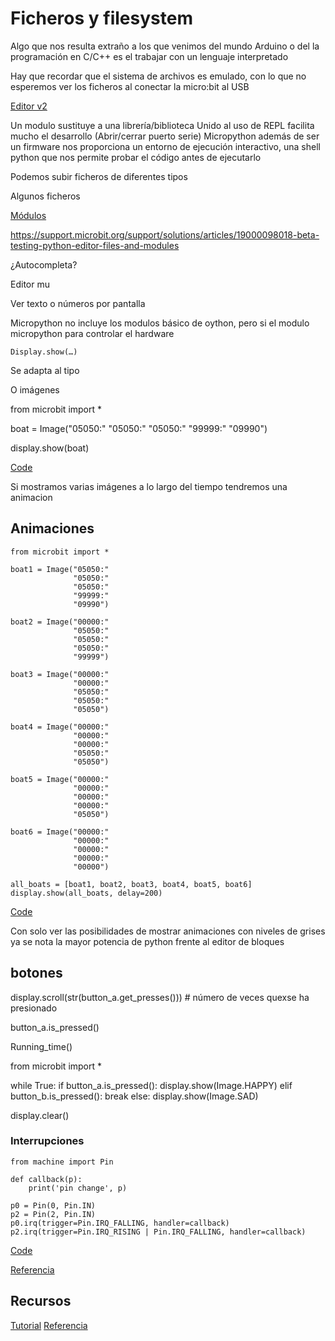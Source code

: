 # Ficheros y filesystem

Algo que nos resulta extraño a los que venimos del mundo Arduino o del la programación en C/C++ es el trabajar con un lenguaje interpretado

Hay que recordar que el sistema de archivos es emulado, con lo que no esperemos ver los ficheros al conectar la micro:bit al USB

[Editor v2](https://support.microbit.org/support/solutions/articles/19000102970-python-editor-version-2-update)


Un modulo sustituye a una librería/biblioteca
Unido al uso de REPL facilita mucho el desarrollo (Abrir/cerrar puerto serie)
Micropython además de ser un firmware nos proporciona un entorno de ejecución interactivo,  una shell python que nos permite probar el código antes de ejecutarlo

[](./images/Editorv2Ficheros.jpg)

Podemos subir ficheros de diferentes tipos

Algunos ficheros


[Módulos](https://support.microbit.org/support/solutions/articles/19000098018-beta-testing-python-editor-files-and-modules)

https://support.microbit.org/support/solutions/articles/19000098018-beta-testing-python-editor-files-and-modules

¿Autocompleta?

Editor mu

Ver texto o números por pantalla

Micropython no  incluye los modulos básico de oython, pero si el modulo micropython para controlar el hardware

    Display.show(…)

Se adapta al tipo

O imágenes

from microbit import *

boat = Image("05050:"
             "05050:"
             "05050:"
             "99999:"
             "09990")

display.show(boat)

[Code](./codigo/gray_image.py)

Si mostramos varias imágenes a lo largo del tiempo tendremos una animacion

## Animaciones

	from microbit import *
	
	boat1 = Image("05050:"
	              "05050:"
	              "05050:"
	              "99999:"
	              "09990")
	
	boat2 = Image("00000:"
	              "05050:"
	              "05050:"
	              "05050:"
	              "99999")
	
	boat3 = Image("00000:"
	              "00000:"
	              "05050:"
	              "05050:"
	              "05050")
	
	boat4 = Image("00000:"
	              "00000:"
	              "00000:"
	              "05050:"
	              "05050")
	
	boat5 = Image("00000:"
	              "00000:"
	              "00000:"
	              "00000:"
	              "05050")
	
	boat6 = Image("00000:"
	              "00000:"
	              "00000:"
	              "00000:"
	              "00000")
	
	all_boats = [boat1, boat2, boat3, boat4, boat5, boat6]
	display.show(all_boats, delay=200)


[Code](./codigo/image_anim.py)

Con solo ver las posibilidades de mostrar animaciones con niveles de grises ya  se nota la mayor potencia de python frente al editor de bloques 

## botones


display.scroll(str(button_a.get_presses())) # número de veces quexse ha presionado

button_a.is_pressed()

Running_time()




from microbit import *

while True:
    if button_a.is_pressed():
        display.show(Image.HAPPY)
    elif button_b.is_pressed():
        break
    else:
        display.show(Image.SAD)

display.clear()


### Interrupciones

	from machine import Pin
	
	def callback(p):
		print('pin change', p)
	
	p0 = Pin(0, Pin.IN)
	p2 = Pin(2, Pin.IN)
	p0.irq(trigger=Pin.IRQ_FALLING, handler=callback)
	p2.irq(trigger=Pin.IRQ_RISING | Pin.IRQ_FALLING, handler=callback)
	
[Code](./codigo/interrupciones.py)

[Referencia](http://docs.micropython.org/en/v1.9.3/esp8266/esp8266/tutorial/pins.html#external-interrupts)

## Recursos

[Tutorial](https://microbit.org/guide/python/)
[Referencia](https://microbit-micropython.readthedocs.io/en/latest/index.html)
